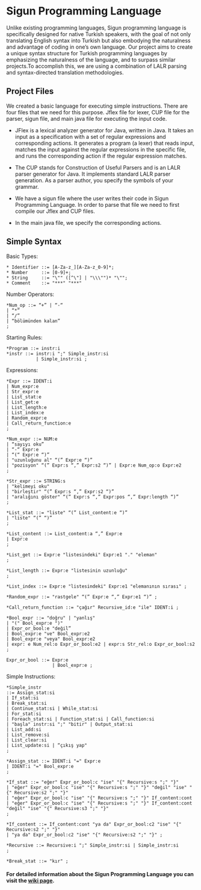 # Sigun Programming Language

Unlike existing programming languages, Sigun programming language is specifically designed for native Turkish speakers, with the goal of not only translating English syntax into Turkish but also embodying the naturalness and advantage of coding in one’s own language. Our project aims to create a unique syntax structure for Turkish programming languages by emphasizing the naturalness of the language, and to surpass similar projects.To accomplish this, we are using a combination of LALR parsing and syntax-directed translation methodologies. </br>

## Project Files
We created a basic language for executing simple instructions. There are four files that we need for this purpose. Jflex file for lexer, CUP file for the parser, sigun file, and main java file for executing the input code.

* JFlex is a lexical analyzer generator for Java, written in Java. It takes an input as a specification with a set of regular expressions and corresponding actions. It generates a program (a lexer) that reads input, matches the input against the regular expressions in the specific file, and runs the corresponding action if the regular expression matches.

* The CUP stands for Construction of Useful Parsers and is an LALR parser generator for Java. It implements standard LALR parser generation. As a parser author, you specify the symbols of your grammar.

* We have a sigun file where the user writes their code in Sigun Programming Language. In order to parse that file we need to first compile our Jflex and CUP files.

* In the main java file, we specify the corresponding actions. 

## Simple Syntax

Basic Types:
```
* Identifier ::= [A-Za-z_][A-Za-z_0-9]*;
* Number     ::= [0-9]+;
* String     ::= "\"" ([^\"] | "\\\"")* "\"";
* Comment    ::= "***" "***"
``` 
Number Operators:
``` 
*Num_op ::= “+” | “-“
| “*”
| “/”
| “bölümünden kalan”
;
``` 
Starting Rules:
```
*Program ::= instr:i
*instr ::= instr:i ";" Simple_instr:si
           | Simple_instr:si ;
```
Expressions:
```
*Expr ::= IDENT:i
| Num_expr:e
| Str_expr:e
| List_stat:e
| List_get:e
| List_length:e
| List_index:e
| Random_expr:e
| Call_return_function:e
;
```
```
*Num_expr ::= NUM:e
| “sayıyı oku”
| “-“ Expr:e
| “(“ Expr:e “)”
| "uzunluğunu al" “(” Expr:e “)”
| "pozisyon" “(” Expr:s “,” Expr:s2 “)” | Expr:e Num_op:o Expr:e2
;
```
```
*Str_expr ::= STRING:s
| "kelimeyi oku"
| "birleştir" “(” Expr:s “,” Expr:s2 “)”
| "aralığını göster" “(” Expr:s “,” Expr:pos “,” Expr:length “)”
;
```
```
*List_stat ::= "liste" “(” List_content:e “)”
| "liste" “(” “)”
;
```
```
*List_content ::= List_content:a “,” Expr:e
| Expr:e
;
```
```
*List_get ::= Expr:e "listesindeki" Expr:e1 "." "eleman"
;
```
```
*List_length ::= Expr:e "listesinin uzunluğu"
;
```
```
*List_index ::= Expr:e "listesindeki" Expr:e1 "elemanının sırası" ;
```
```
*Random_expr ::= "rastgele" “(” Expr:e “,” Expr:e1 “)” ;
```
```
*Call_return_function ::= "çağır" Recursive_id:e "ile" IDENT:i ;
```
```
*Bool_expr ::= "doğru" | "yanlış"
| "(" Bool_expr:e ")"
| Expr_or_bool:e "değil”
| Bool_expr:e "ve" Bool_expr:e2
| Bool_expr:e "veya" Bool_expr:e2
| expr: e Num_rel:o Expr_or_bool:e2 | expr:s Str_rel:o Expr_or_bool:s2
;
```
```
Expr_or_bool ::= Expr:e
                 | Bool_expr:e ;
```
Simple Instructions:
```
*Simple_instr
::= Assign_stat:si
| If_stat:si
| Break_stat:si
| Continue_stat:si | While_stat:si
| For_stat:si
| Foreach_stat:si | Function_stat:si | Call_function:si
| "başla" instr:si ";" "bitir" | Output_stat:si
| List_add:si
| List_remove:si
| List_clear:si
| List_update:si | “çıkış yap"
;
```
```
*Assign_stat ::= IDENT:i "=" Expr:e
| IDENT:i "=" Bool_expr:e
;
```
```
*If_stat ::= "eğer" Expr_or_bool:c "ise" "{" Recursive:s ";" "}"
| "eğer" Expr_or_bool:c "ise" "{" Recursive:s ";" "}" "değil" "ise" "{" Recursive:s2 ";" "}"
| "eğer" Expr_or_bool:c "ise" "{" Recursive:s ";" "}" If_content:cont
| "eğer" Expr_or_bool:c "ise" "{" Recursive:s ";" "}" If_content:cont "değil" "ise" "{" Recursive:s3 ";" "}"
;
```
```
*If_content ::= If_content:cont "ya da" Expr_or_bool:c2 "ise" "{" Recursive:s2 ";" "}"
| "ya da" Expr_or_bool:c2 "ise" "{" Recursive:s2 ";" "}" ;
```
```
*Recursive ::= Recursive:i ";" Simple_instr:si | Simple_instr:si
;
```
```
*Break_stat ::= "kır" ;
```

#### For detailed information about the Sigun Programming Language you can visit the <a href="https://github.com/iremhttp/Sigun/wiki">wiki page</a>.

















